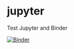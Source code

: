 # jupyter
Test Jupyter and Binder

[![Binder](https://mybinder.org/badge_logo.svg)](https://mybinder.org/v2/gh/jotaborrajo/jupyter.git/master?filepath=https%3A%2F%2Fgithub.com%2Fjotaborrajo%2Fjupyter%2Fblob%2Fmaster%2Fhello%2520world.ipynb)
